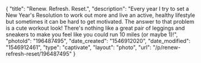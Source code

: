 {
    "title": "Renew. Refresh. Reset.",
    "description": "Every year I try to set a New Year's Resolution to work out more and live an active, healthy lifestyle but sometimes it can be hard to get motivated. The answer to that problem is a cute workout look! There's nothing like a great pair of leggings and sneakers to make you feel like you could run 10 miles (or maybe 1)!",
    "photoId": "196487495",
    "date_created": "1546912020",
    "date_modified": "1546912461",
    "type": "captivate",
    "layout": "photo",
    "url": "\/p\/renew-refresh-reset\/196487495"
}